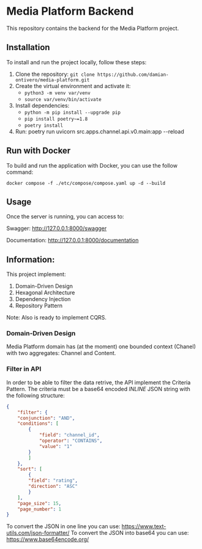 # Media Platform Backend

This repository contains the backend for the Media Platform project.

## Installation

To install and run the project locally, follow these steps:

1. Clone the repository: `git clone https://github.com/damian-ontivero/media-platform.git`
2. Create the virtual environment and activate it:
    - `python3 -m venv var/venv`
    - `source var/venv/bin/activate`
3. Install dependencies:
    - `python -m pip install --upgrade pip`
    - `pip install poetry~=1.8`
    - `poetry install`
4. Run: poetry run uvicorn src.apps.channel.api.v0.main:app --reload


## Run with Docker

To build and run the application with Docker, you can use the follow command:

`docker compose -f ./etc/compose/compose.yaml up -d --build`

## Usage

Once the server is running, you can access to:

Swagger: http://127.0.0.1:8000/swagger

Documentation: http://127.0.0.1:8000/documentation


## Information:

This project implement:

1. Domain-Driven Design
2. Hexagonal Architecture
3. Dependency Injection
4. Repository Pattern

Note: Also is ready to implement CQRS.

### Domain-Driven Design

Media Platform domain has (at the moment) one bounded context (Chanel) with two aggregates: Channel and Content.


### Filter in API

In order to be able to filter the data retrive, the API implement the Criteria Pattern.
The criteria must be a base64 encoded *INLINE* JSON string with the following structure:

```json    
{
    "filter": {
    "conjunction": "AND",
    "conditions": [
        {
            "field": "channel_id",
            "operator": "CONTAINS",
            "value": "1"
        }
        ]
    },
    "sort": [
        {
        "field": "rating",
        "direction": "ASC"
        }
    ],
    "page_size": 15,
    "page_number": 1
}
```

To convert the JSON in one line you can use: https://www.text-utils.com/json-formatter/
To convert the JSON into base64 you can use: https://www.base64encode.org/
